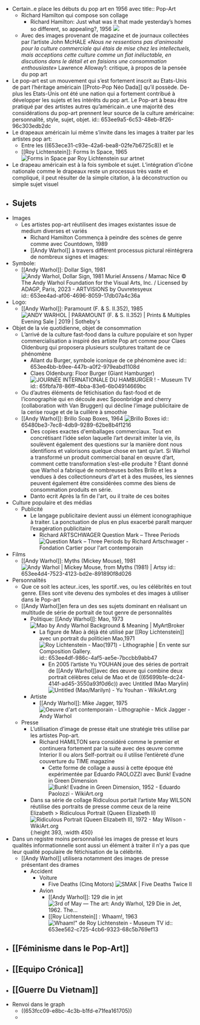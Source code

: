 - Certain..e place les débuts du pop art en 1956 avec
  title:: Pop-Art
	- Richard Hamilton qui compose son collage
		- Richard Hamilton: Just what was it that made yesterday’s homes so different, so appealing?, 1956 ![](https://media.tate.org.uk/art/images/work/P/P11/P11358_10.jpg)
	- Avec des images provenant de magazine et de journaux collectées par l’artiste John McHALE
	  *«Nous ne ressentions pas d’animosité pour la culture commerciale qui étais de mise chez les intellectuels, mais acceptions cette culture comme un fiat inéluctable, en discutions dans le détail et en faisions une consommation enthousiaste»*
	  Lawrence Alloway1: critique, à propos de la pensée du pop art
- Le pop-art est un mouvement qui s’est fortement inscrit au Etats-Unis de part l’héritage américain [[Proto-Pop Néo Dada]] qu’il possède. De-plus les Etats-Unis ont été une nation qui a fortement contribué à développer les sujets et les intérêts du pop art. Le Pop-art à beau être pratiqué par des artistes autres qu’américain..e une majorité des considérations du pop-art prennent leur source de la culture américaine: personnalité, style, sujet, objet.
  id:: 653ee9a5-6c53-48eb-8f26-96c303edb2dc
- Le drapeaux américain lui même s’invite dans les images à traiter par les artistes pop art:
	- Entre les ((653ece31-c93e-42a6-bea8-02fe7b6725c8)) et le
	- [[Roy Lichtenstein]]: Forms In Space, 1965 ![Forms in Space par Roy Lichtenstein sur artnet](https://www.artnet.fr/WebServices/images/ll70149lldOy9GFgaSeR3CfDrCWvaHBOcoKaE/roy-lichtenstein-forms-in-space.jpg)
- Le drapeau américain est à la fois symbole et sujet. L’intégration d’icône nationale comme le drapeaux reste un processus très vaste et compliqué, il peut résulter de la simple citation, à la déconstruction ou simple sujet visuel
- ## Sujets
- Images
	- Les artistes pop-art réutilisent des images existantes issue de medium diverses et variés
		- Richard Hamilton Commença à peindre des scènes de genre comme avec Countdown, 1989
		- [[Andy Warhol]] à travers différent processus pictural réintégrera de nombreux signes et images:
- Symbole:
	- [[Andy Warhol]]: Dollar Sign, 1981 ![Andy Warhol, Dollar Sign, 1981 Muriel Anssens / Mamac Nice © The Andy Warhol  Foundation for the Visual Arts, Inc. / Licensed by ADAGP, Paris, 2023 -  ARTVISIONS by Ouvretesyeux](https://artvisions.fr/wp-content/uploads/2023/02/Capture-decran-2023-02-08-a-15.36.07.png)
	  id:: 653ee4ad-af06-4696-8059-17db07a4c36a
- Logo:
	- [[Andy Warhol]]: Paramount (F. & S. II.352), 1985 ![ANDY WARHOL | PARAMOUNT (F. & S. II.352) | Prints & Multiples Evening Sale  | 2019 | Sotheby's](https://sothebys-md.brightspotcdn.com/bc/bd/c67547184058b8787da3c5790192/n10053-16-web.jpg)
- Objet de la vie quotidienne, objet de consommation
	- L’arrivé de la culture fast-food dans la culture populaire et son hyper commercialisation a inspiré des artiste Pop art comme pour Claes Oldenburg qui proposera plusieurs sculptures traitant de ce phénomène
		- Allant du Burger, symbole iconique de ce phénomène avec 
		  id:: 653ee4bb-b9ee-447b-a0f2-979eabd1108d
		- Claes Oldenburg: Floor Burger (Giant Hamburger) ![JOURNÉE INTERNATIONALE DU HAMBURGER ! - Museum TV](https://www.museumtv.art/wp-content/uploads/2018/10/Claes-Oldenburg-hamburger-museumtv-02.jpg)
		  id:: 65fbfa78-86ff-4bba-83e6-6b04914669bc
	- Ou d’autres éléments de fétichisation du fast-food et de l’iconographie qui en découle avec Spoonbridge and cherry (collaboration with Van Bruggen) qui décline l’image publicitaire de la cerise rouge et de la cuillère à smoothie
	- [[Andy Warhol]]: Brillo Soap Boxes, 1964 ![Brillo Boxes](https://iiif.micr.io/imOEx/full/%5E1200,/0/default.jpg)
	  id:: 65480be3-7ec8-4db9-9289-62be8b4f1216
		- Des copies exactes d'emballages commerciaux. Tout en concrétisant l’idée selon laquelle l’art devrait imiter la vie, ils soulèvent également des questions sur la manière dont nous identifions et valorisons quelque chose en tant qu’art. Si Warhol a transformé un produit commercial banal en œuvre d’art, comment cette transformation s’est-elle produite ? Étant donné que Warhol a fabriqué de nombreuses boîtes Brillo et les a vendues à des collectionneurs d'art et à des musées, les siennes peuvent également être considérées comme des biens de consommation produits en série.
		- Danto ecrit Après la fin de l'art, ou il traite de ces boites
- Culture populaire et des médias
	- Publicité
		- Le langage publicitaire devient aussi un élément iconographique à traiter. La ponctuation de plus en plus exacerbé paraît marquer l’exagération publicitaire
			- Richard ARTSCHWAGER Question Mark – Three Periods ![Question Mark – Three Periods by Richard Artschwager - Fondation Cartier  pour l'art contemporain](https://medias.fondationcartier.com/fondation/images/artwork-images/COL-ART-0067.jpg)
- Films
	- [[Andy Warhol]]: Myths (Mickey Mouse), 1981 ![Andy Warhol | Mickey Mouse, from Myths (1981) | Artsy](https://d7hftxdivxxvm.cloudfront.net/?height=800&quality=85&resize_to=fit&src=https%3A%2F%2Fd32dm0rphc51dk.cloudfront.net%2FM7A3gAfvQ6Farcen-3HoOQ%2Fnormalized.jpg&width=794)
	  id:: 653ee4d4-7523-4123-bd2e-891890f8d026
- Personnalités
	- Que ce soit les acteur..ices, les sportif..ves, ou les célébrités en tout genre. Elles sont vite devenu des symboles et des images à utiliser dans le Pop-art
	- [[Andy Warhol]]en fera un des ses sujets dominant en réalisant un multitude de série de portrait de tout genre de personnalités
		- Politique: [[Andy Warhol]]: Mao, 1973 ![Mao by Andy Warhol Background & Meaning | MyArtBroker](https://cdn.sanity.io/images/dqllnil6/production/a95bf5851797a2db87b8714d26688d16d4aadac4-603x600.jpg?w=1920&q=60&auto=format)
			- La figure de Mao à déjà été utilisé par [[Roy Lichtenstein]] avec un portrait du politicien Mao,1971 ![Roy Lichtenstein - Mao(1971) - Lithographie | En vente sur Composition  Gallery.](https://media.composition.gallery/artworkpic/roy-lichtenstein-mao-lithograph-available-for-sale-on-composition-gallery1641212219-20590_371x500.jpeg)
			  id:: 653ee4df-986c-4af5-ae5e-7bccbb9abb47
				- En 2005 l’artiste Yu YOUHAN joue des séries de portrait de [[Andy Warhol]]avec des œuvre qui combine deux portrait célèbres celui de Mao et de ((65699b1e-dc24-414f-ad45-3550a93f0d6c)) avec Untitled (Mao Marylin) ![Untitled (Mao/Marilyn) - Yu Youhan - WikiArt.org](https://uploads1.wikiart.org/images/yu-youhan/untitled-mao-marilyn.jpg!Large.jpg)
		- Artiste
			- [[Andy Warhol]]: Mike Jagger, 1975 ![Oeuvre d'art contemporain - Lithographie - Mick Jagger - Andy Warhol](https://www.artalistic.com/media/catalog/product/cache/1/image/1800x/040ec09b1e35df139433887a97daa66f/e/l/el_pa.0122_005.jpg)
	- Presse
		- L’utilisation d’image de presse était une stratégie très utilise par les artistes Pop-art.
			- Richard HAMILTON sera considéré comme le premier et continuera fortement par la suite avec des œuvre comme Interior II ou alors Self-portrait ou il utilise l’entièreté d’une couverture du TIME magazine
				- Cette forme de collage a aussi à cette époque été expérimentée par Eduardo PAOLOZZI avec Bunk! Evadne in Green Dimension ![Bunk! Evadne in Green Dimension, 1952 - Eduardo Paolozzi - WikiArt.org](https://uploads5.wikiart.org/images/eduardo-paolozzi/bunk-evadne-in-green-dimension-1952.jpg!Large.jpg)
		- Dans sa série de collage Ridiculous portait l’artiste May WILSON réutilise des portraits de presse comme ceux de la reine Elizabeth > Ridiculous Portrait (Queen Elizabeth II) ![Ridiculous Portrait (Queen Elizabeth II), 1972 - May Wilson - WikiArt.org](https://uploads6.wikiart.org/images/may-wilson/ridiculous-portrait-queen-elizabeth-ii-1972.jpg){:height 393, :width 450}
- Dans un registre moins personnalisé les images de presse et leurs qualités informationnelle sont aussi un élément à traiter il n’y a pas que leur qualité populaire de fétichisation de la célébrité.
	- [[Andy Warhol]] utilisera notamment des images de presse présentant des drames
		- Accident
			- Voiture
				- Five Deaths (Cinq Motors) ![SMAK | Five Deaths Twice II](https://images.memorix.nl/pwv/thumb/fullsize/09e56192-46fd-90d8-4504-bc0d789b02d7.jpg)
			- Avion
				- [[Andy Warhol]]: 129 die in jet ![3rd of May — The art: Andy Warhol, 129 Die in Jet, 1962. The...](https://64.media.tumblr.com/tumblr_lucjfnfSfL1qe0into1_400.jpg)
				- [[Roy Lichtenstein]] : Whaam!, 1963 ![Whaam!" de Roy Lichtenstein - Museum TV](https://www.museumtv.art/wp-content/uploads/2021/05/A3EBA35F-5D0C-4360-ADA5-B1B6B4BF4ABA.jpeg)
				  id:: 653ee562-c725-4cb6-9323-68c5b769ef13
- ## [[Féminisme dans le Pop-Art]]
- ## [[Equipo Crónica]]
- ## [[Guerre Du Vietnam]]
- Renvoi dans le graph
	- ((653fcc09-e8bc-4c3b-b1fd-e71fea161705))
	-
